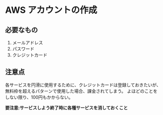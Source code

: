

# AWS アカウントの作成

## 必要なもの

1. メールアドレス
2. パスワード
3. クレジットカード

## 注意点

各サービスを円滑に使用するために、クレジットカードは登録しておきたいが、
無料枠を超えるパターンで使用した場合、課金されてしまう。
よほどのことをしない限り、100円もかからない。

**要注意:サービスしよう終了時に各種サービスを消しておくこと**
















